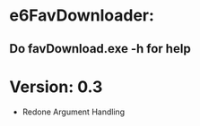 # **e6FavDownloader:**
## Do favDownload.exe -h for help

# Version: 0.3
- Redone Argument Handling
